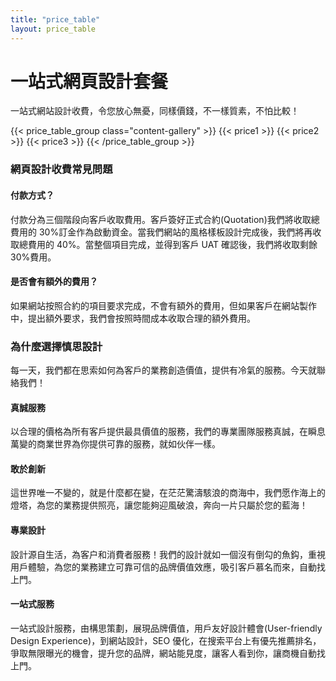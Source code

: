 ```yaml
---
title: "price_table"
layout: price_table
---
```


# 一站式網頁設計套餐

一站式網站設計收費，令您放心無憂，同樣價錢，不一樣質素，不怕比較！

{{< price_table_group class="content-gallery" >}}
{{< price1 >}}
{{< price2 >}}
{{< price3 >}}
{{< /price_table_group >}}

### 網頁設計收費常見問題

#### 付款方式？

付款分為三個階段向客戶收取費用。客戶簽好正式合約(Quotation)我們將收取總費用的 30%訂金作為啟動資金。當我們網站的風格樣板設計完成後，我們將再收取總費用的 40%。當整個項目完成，並得到客戶 UAT 確認後，我們將收取剩餘 30%費用。

#### 是否會有額外的費用？

如果網站按照合約的項目要求完成，不會有額外的費用，但如果客戶在網站製作中，提出額外要求，我們會按照時間成本收取合理的額外費用。

### 為什麼選擇慎思設計

每一天，我們都在思索如何為客戶的業務創造價值，提供有冷氣的服務。今天就聯絡我們！

#### 真誠服務

以合理的價格為所有客戶提供最具價值的服務，我們的專業團隊服務真誠，在瞬息萬變的商業世界為你提供可靠的服務，就如伙伴一樣。

#### 敢於創新

這世界唯一不變的，就是什麼都在變，在茫茫驚濤駭浪的商海中，我們愿作海上的燈塔，為您的業務提供照亮，讓您能夠迎風破浪，奔向一片只屬於您的藍海！

#### 專業設計

設計源自生活，為客户和消費者服務！我們的設計就如一個沒有倒勾的魚鈎，重視用戶體驗，為您的業務建立可靠可信的品牌價值效應，吸引客戶慕名而來，自動找上門。

#### 一站式服務

一站式設計服務，由構思策劃，展現品牌價值，用戶友好設計體會(User-friendly Design Experience)，到網站設計，SEO 優化，在搜索平台上有優先推薦排名，爭取無限曝光的機會，提升您的品牌，網站能見度，讓客人看到你，讓商機自動找上門。
